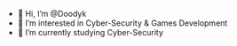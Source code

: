 - 👋 Hi, I’m @Doodyk
- 👀 I’m interested in Cyber-Security & Games Development
- 🌱 I’m currently studying Cyber-Security

